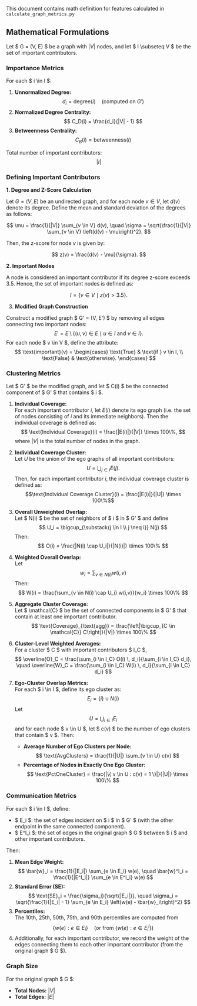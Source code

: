 This document contains math definition for features calculated in `calculate_graph_metrics.py`

## Mathematical Formulations

Let $ G = (V, E) $ be a graph with $|V|$ nodes, and let $ I \subseteq V $ be the set of important contributors.


### Importance Metrics
For each $ i \in I $:
1. **Unnormalized Degree:**
   $$
   d_i = \text{degree}(i) \quad (\text{computed on } G')
   $$
2. **Normalized Degree Centrality:**
   $$
   C_D(i) = \frac{d_i}{|V| - 1}
   $$
3. **Betweenness Centrality:**
   $$
   C_B(i) = \text{betweenness}(i)
   $$

Total number of important contributors:
$$
|I|
$$

### Defining Important Contributors

**1. Degree and Z-Score Calculation**

Let $G = (V, E)$ be an undirected graph, and for each node $v \in V$, let $d(v)$ denote its degree. Define the mean and standard deviation of the degrees as follows:

$$
\mu = \frac{1}{|V|} \sum_{v \in V} d(v), \quad \sigma = \sqrt{\frac{1}{|V|} \sum_{v \in V} \left(d(v) - \mu\right)^2}.
$$

Then, the z-score for node $v$ is given by:

$$
z(v) = \frac{d(v) - \mu}{\sigma}.
$$

**2. Important Nodes**

A node is considered an important contributor if its degree z-score exceeds $3.5$. Hence, the set of important nodes is defined as:

$$
I = \{ v \in V \mid z(v) > 3.5 \}.
$$

3. **Modified Graph Construction**

Construct a modified graph $ G' = (V, E') $ by removing all edges connecting two important nodes:
$$
E' = E \setminus \{ (u, v) \in E \mid u \in I \text{ and } v \in I \}.
$$
For each node $ v \in V $, define the attribute:
$$
\text{important}(v) =
\begin{cases}
\text{True} & \text{if } v \in I, \\
\text{False} & \text{otherwise}.
\end{cases}
$$


### Clustering Metrics

Let $ G' $ be the modified graph, and let $ C(i) $ be the connected component of $ G' $ that contains $ i $.

1. **Individual Coverage:**  
    For each important contributor $i$, let $E(i)$ denote its ego graph (i.e. the set of nodes consisting of $i$ and its immediate neighbors). Then the individual coverage is defined as:
    $$
    \text{Individual Coverage}(i) = \frac{|E(i)|}{|V|} \times 100\%,
    $$
    where $|V|$ is the total number of nodes in the graph.

2. **Individual Coverage Cluster:**  
    Let $U$ be the union of the ego graphs of all important contributors:
    $$U = \bigcup_{j \in I} E(j).$$
    Then, for each important contributor $i$, the individual coverage cluster is defined as:
    $$\text{Individual Coverage Cluster}(i) = \frac{|E(i)|}{|U|} \times 100\%$$

2. **Overall Unweighted Overlap:**  
   Let $ N(i) $ be the set of neighbors of $ i $ in $ G' $ and define
   $$
   U_i = \bigcup_{\substack{j \in I \\ j \neq i}} N(j)
   $$
   Then:
   $$
   O(i) = \frac{|N(i) \cap U_i|}{|N(i)|} \times 100\%
   $$
3. **Weighted Overall Overlap:**  
   Let 
   $$
   w_i = \sum_{v \in N(i)} w(i,v)
   $$
   Then:
   $$
   W(i) = \frac{\sum_{v \in N(i) \cap U_i} w(i,v)}{w_i} \times 100\%
   $$
4. **Aggregate Cluster Coverage:**  
   Let $ \mathcal{C} $ be the set of connected components in $ G' $ that contain at least one important contributor.
   $$
   \text{Coverage}_{\text{agg}} = \frac{\left|\bigcup_{C \in \mathcal{C}} C\right|}{|V|} \times 100\%
   $$
5. **Cluster-Level Weighted Averages:**  
   For a cluster $ C $ with important contributors $ I_C $,
   $$
   \overline{O}_C = \frac{\sum_{i \in I_C} O(i) \, d_i}{\sum_{i \in I_C} d_i}, \quad
   \overline{W}_C = \frac{\sum_{i \in I_C} W(i) \, d_i}{\sum_{i \in I_C} d_i}
   $$
6. **Ego-Cluster Overlap Metrics:**  
   For each $ i \in I $, define its ego cluster as:
   $$
   E_i = \{ i \} \cup N(i)
   $$
   Let 
   $$
   U = \bigcup_{i \in I} E_i
   $$
   and for each node $ v \in U $, let $ c(v) $ be the number of ego clusters that contain $ v $. Then:
   - **Average Number of Ego Clusters per Node:**
     $$
     \text{AvgClusters} = \frac{1}{|U|} \sum_{v \in U} c(v)
     $$
   - **Percentage of Nodes in Exactly One Ego Cluster:**
     $$
     \text{PctOneCluster} = \frac{|\{ v \in U : c(v) = 1 \}|}{|U|} \times 100\%
     $$

### Communication Metrics

For each $ i \in I $, define:
- $ E_i $: the set of edges incident on $ i $ in $ G' $ (with the other endpoint in the same connected component).
- $ E^I_i $: the set of edges in the original graph $ G $ between $ i $ and other important contributors.

Then:
1. **Mean Edge Weight:**
   $$
   \bar{w}_i = \frac{1}{|E_i|} \sum_{e \in E_i} w(e), \quad \bar{w}^I_i = \frac{1}{|E^I_i|} \sum_{e \in E^I_i} w(e)
   $$
2. **Standard Error (SE):**
   $$
   \text{SE}_i = \frac{\sigma_i}{\sqrt{|E_i|}}, \quad \sigma_i = \sqrt{\frac{1}{|E_i| - 1} \sum_{e \in E_i} \left(w(e) - \bar{w}_i\right)^2}
   $$
3. **Percentiles:**  
   The 10th, 25th, 50th, 75th, and 90th percentiles are computed from 
   $$
   \{ w(e) : e \in E_i \} \quad \text{(or from } \{ w(e) : e \in E^I_i \}\text{)}
   $$
4. Additionally, for each important contributor, we record the weight of the edges connecting them to each other important contributor (from the original graph $ G $).

### Graph Size

For the original graph $ G $:
- **Total Nodes:** $|V|$
- **Total Edges:** $|E|$